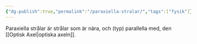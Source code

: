 ```yaml
---
{"dg-publish":true,"permalink":"/paraxiella-stralar/","tags":["fysik"]}
---
```


Paraxiella strålar är strålar som är nära, och (typ) parallella med, den [[Optisk Axel\|optiska axeln]].